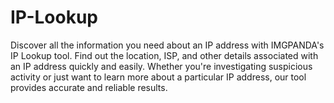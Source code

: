 # IP-Lookup
Discover all the information you need about an IP address with IMGPANDA's IP Lookup tool. Find out the location, ISP, and other details associated with an IP address quickly and easily. Whether you're investigating suspicious activity or just want to learn more about a particular IP address, our tool provides accurate and reliable results. 
